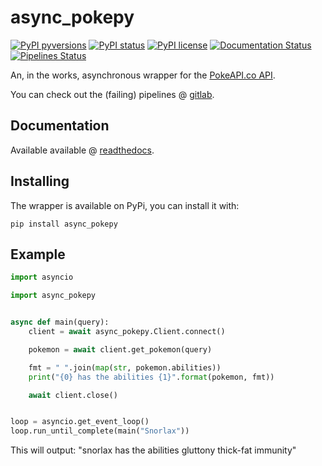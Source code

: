 # async_pokepy
[![PyPI pyversions](https://img.shields.io/pypi/pyversions/async_pokepy.svg)](https://pypi.python.org/pypi/async-pokepy/)
[![PyPI status](https://img.shields.io/pypi/status/async_pokepy.svg)](https://pypi.python.org/pypi/async_pokepy/)
[![PyPI license](https://img.shields.io/pypi/l/async_pokepy.svg)](https://github.com/PendragonLore/async_pokepy/blob/master/LICENSE)
[![Documentation Status](https://readthedocs.org/projects/async-pokepy/badge/?version=latest)](https://async-pokepy.readthedocs.io/en/latest/?badge=latest)
[![Pipelines Status](https://gitlab.com/PendragonLore/async_pokepy/badges/master/pipeline.svg)](https://gitlab.com/PendragonLore/async_pokepy/pipelines)


An, in the works, asynchronous wrapper for the [PokeAPI.co API](https://pokeapi.co).

You can check out the (failing) pipelines @ [gitlab](https://gitlab.com/PendragonLore/async_pokepy).

## Documentation
Available available @ [readthedocs](https://async-pokepy.readthedocs.io/en/latest/).

## Installing
The wrapper is available on PyPi, you can install it with:

``pip install async_pokepy``

## Example
```python
import asyncio

import async_pokepy


async def main(query):
    client = await async_pokepy.Client.connect()

    pokemon = await client.get_pokemon(query)

    fmt = " ".join(map(str, pokemon.abilities))
    print("{0} has the abilities {1}".format(pokemon, fmt))

    await client.close()


loop = asyncio.get_event_loop()
loop.run_until_complete(main("Snorlax"))
```

This will output: "snorlax has the abilities gluttony thick-fat immunity"
